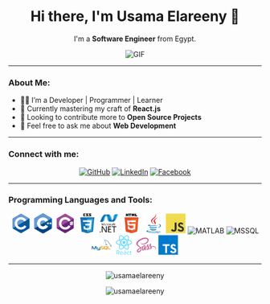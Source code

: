 <h1 align="center">Hi there, I'm Usama Elareeny 👋</h1>

<p align="center">
  I'm a <strong>Software Engineer</strong> from Egypt.
</p>

<p align="center" href="https://giphy.com/gifs/life-hacker-Ah3zHH7hvsSB2">
  <img src="https://media.giphy.com/media/Ah3zHH7hvsSB2/giphy.gif" alt="GIF">
</p>

---
### About Me:

- 🧑‍💻 I’m a Developer | Programmer | Learner
- 🌱 Currently mastering my craft of **React.js**
- 🎯 Looking to contribute more to **Open Source Projects** 
- 💬 Feel free to ask me about **Web Development**

---

### Connect with me:
<p align="center">
  <a href="https://github.com/UsamaElareeny"><img src="https://img.icons8.com/clouds/100/000000/github.png" alt="GitHub"/></a>
  <a href="https://linkedin.com/in/usamaelareeny"><img src="https://img.icons8.com/clouds/100/000000/linkedin.png" alt="LinkedIn"/></a>
  <a href="https://facebook.com/usamam2011202"><img src="https://img.icons8.com/clouds/100/000000/facebook.png" alt="Facebook"/></a>
</p>

---

### Programming Languages and Tools:
<p align="center">
  <img src="https://raw.githubusercontent.com/devicons/devicon/master/icons/c/c-original.svg" alt="C" width="40" height="40"/>
  <img src="https://raw.githubusercontent.com/devicons/devicon/master/icons/cplusplus/cplusplus-original.svg" alt="C++" width="40" height="40"/>
  <img src="https://raw.githubusercontent.com/devicons/devicon/master/icons/csharp/csharp-original.svg" alt="C#" width="40" height="40"/>
  <img src="https://raw.githubusercontent.com/devicons/devicon/master/icons/css3/css3-original-wordmark.svg" alt="CSS" width="40" height="40"/>
  <img src="https://raw.githubusercontent.com/devicons/devicon/master/icons/dot-net/dot-net-original-wordmark.svg" alt=".NET" width="40" height="40"/>
  <img src="https://raw.githubusercontent.com/devicons/devicon/master/icons/html5/html5-original-wordmark.svg" alt="HTML5" width="40" height="40"/>
  <img src="https://raw.githubusercontent.com/devicons/devicon/master/icons/java/java-original.svg" alt="Java" width="40" height="40"/>
  <img src="https://raw.githubusercontent.com/devicons/devicon/master/icons/javascript/javascript-original.svg" alt="JavaScript" width="40" height="40"/>
  <img src="https://upload.wikimedia.org/wikipedia/commons/2/21/Matlab_Logo.png" alt="MATLAB" width="40" height="40"/>
  <img src="https://www.svgrepo.com/show/303229/microsoft-sql-server-logo.svg" alt="MSSQL" width="40" height="40"/>
  <img src="https://raw.githubusercontent.com/devicons/devicon/master/icons/mysql/mysql-original-wordmark.svg" alt="MySQL" width="40" height="40"/>
  <img src="https://raw.githubusercontent.com/devicons/devicon/master/icons/react/react-original-wordmark.svg" alt="React" width="40" height="40"/>
  <img src="https://raw.githubusercontent.com/devicons/devicon/master/icons/sass/sass-original.svg" alt="Sass" width="40" height="40"/>
  <img src="https://raw.githubusercontent.com/devicons/devicon/master/icons/typescript/typescript-original.svg" alt="TypeScript" width="40" height="40"/>
</p>

---

<p align="center">
  <img src="https://github-readme-stats.vercel.app/api/top-langs?username=usamaelareeny&show_icons=true&locale=en&layout=compact&theme=dark" alt="usamaelareeny" />
</p>

<p align="center">
  <img src="https://github-readme-streak-stats.herokuapp.com/?user=usamaelareeny&theme=dark" alt="usamaelareeny" />
</p>

